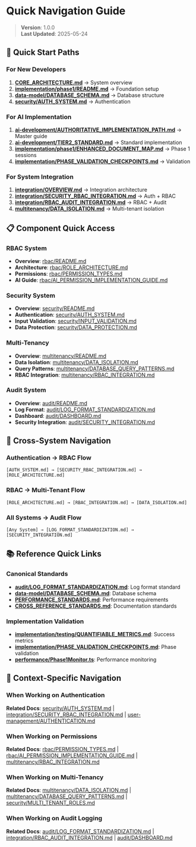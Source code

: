 
# Quick Navigation Guide

> **Version**: 1.0.0  
> **Last Updated**: 2025-05-24

## 🚀 Quick Start Paths

### For New Developers
1. **[CORE_ARCHITECTURE.md](CORE_ARCHITECTURE.md)** → System overview
2. **[implementation/phase1/README.md](implementation/phase1/README.md)** → Foundation setup
3. **[data-model/DATABASE_SCHEMA.md](data-model/DATABASE_SCHEMA.md)** → Database structure
4. **[security/AUTH_SYSTEM.md](security/AUTH_SYSTEM.md)** → Authentication

### For AI Implementation
1. **[ai-development/AUTHORITATIVE_IMPLEMENTATION_PATH.md](ai-development/AUTHORITATIVE_IMPLEMENTATION_PATH.md)** → Master guide
2. **[ai-development/TIER2_STANDARD.md](ai-development/TIER2_STANDARD.md)** → Standard implementation
3. **[implementation/phase1/ENHANCED_DOCUMENT_MAP.md](implementation/phase1/ENHANCED_DOCUMENT_MAP.md)** → Phase 1 sessions
4. **[implementation/PHASE_VALIDATION_CHECKPOINTS.md](implementation/PHASE_VALIDATION_CHECKPOINTS.md)** → Validation

### For System Integration
1. **[integration/OVERVIEW.md](integration/OVERVIEW.md)** → Integration architecture
2. **[integration/SECURITY_RBAC_INTEGRATION.md](integration/SECURITY_RBAC_INTEGRATION.md)** → Auth + RBAC
3. **[integration/RBAC_AUDIT_INTEGRATION.md](integration/RBAC_AUDIT_INTEGRATION.md)** → RBAC + Audit
4. **[multitenancy/DATA_ISOLATION.md](multitenancy/DATA_ISOLATION.md)** → Multi-tenant isolation

## 📋 Component Quick Access

### RBAC System
- **Overview**: [rbac/README.md](rbac/README.md)
- **Architecture**: [rbac/ROLE_ARCHITECTURE.md](rbac/ROLE_ARCHITECTURE.md)
- **Permissions**: [rbac/PERMISSION_TYPES.md](rbac/PERMISSION_TYPES.md)
- **AI Guide**: [rbac/AI_PERMISSION_IMPLEMENTATION_GUIDE.md](rbac/AI_PERMISSION_IMPLEMENTATION_GUIDE.md)

### Security System
- **Overview**: [security/README.md](security/README.md)
- **Authentication**: [security/AUTH_SYSTEM.md](security/AUTH_SYSTEM.md)
- **Input Validation**: [security/INPUT_VALIDATION.md](security/INPUT_VALIDATION.md)
- **Data Protection**: [security/DATA_PROTECTION.md](security/DATA_PROTECTION.md)

### Multi-Tenancy
- **Overview**: [multitenancy/README.md](multitenancy/README.md)
- **Data Isolation**: [multitenancy/DATA_ISOLATION.md](multitenancy/DATA_ISOLATION.md)
- **Query Patterns**: [multitenancy/DATABASE_QUERY_PATTERNS.md](multitenancy/DATABASE_QUERY_PATTERNS.md)
- **RBAC Integration**: [multitenancy/RBAC_INTEGRATION.md](multitenancy/RBAC_INTEGRATION.md)

### Audit System
- **Overview**: [audit/README.md](audit/README.md)
- **Log Format**: [audit/LOG_FORMAT_STANDARDIZATION.md](audit/LOG_FORMAT_STANDARDIZATION.md)
- **Dashboard**: [audit/DASHBOARD.md](audit/DASHBOARD.md)
- **Security Integration**: [audit/SECURITY_INTEGRATION.md](audit/SECURITY_INTEGRATION.md)

## 🔗 Cross-System Navigation

### Authentication → RBAC Flow
```
[AUTH_SYSTEM.md] → [SECURITY_RBAC_INTEGRATION.md] → [ROLE_ARCHITECTURE.md]
```

### RBAC → Multi-Tenant Flow
```
[ROLE_ARCHITECTURE.md] → [RBAC_INTEGRATION.md] → [DATA_ISOLATION.md]
```

### All Systems → Audit Flow
```
[Any System] → [LOG_FORMAT_STANDARDIZATION.md] → [SECURITY_INTEGRATION.md]
```

## 📚 Reference Quick Links

### Canonical Standards
- **[audit/LOG_FORMAT_STANDARDIZATION.md](audit/LOG_FORMAT_STANDARDIZATION.md)**: Log format standard
- **[data-model/DATABASE_SCHEMA.md](data-model/DATABASE_SCHEMA.md)**: Database schema
- **[PERFORMANCE_STANDARDS.md](PERFORMANCE_STANDARDS.md)**: Performance requirements
- **[CROSS_REFERENCE_STANDARDS.md](CROSS_REFERENCE_STANDARDS.md)**: Documentation standards

### Implementation Validation
- **[implementation/testing/QUANTIFIABLE_METRICS.md](implementation/testing/QUANTIFIABLE_METRICS.md)**: Success metrics
- **[implementation/PHASE_VALIDATION_CHECKPOINTS.md](implementation/PHASE_VALIDATION_CHECKPOINTS.md)**: Phase validation
- **[performance/Phase1Monitor.ts](../services/performance/Phase1Monitor.ts)**: Performance monitoring

## 🎯 Context-Specific Navigation

### When Working on Authentication
**Related Docs**: [security/AUTH_SYSTEM.md](security/AUTH_SYSTEM.md) | [integration/SECURITY_RBAC_INTEGRATION.md](integration/SECURITY_RBAC_INTEGRATION.md) | [user-management/AUTHENTICATION.md](user-management/AUTHENTICATION.md)

### When Working on Permissions  
**Related Docs**: [rbac/PERMISSION_TYPES.md](rbac/PERMISSION_TYPES.md) | [rbac/AI_PERMISSION_IMPLEMENTATION_GUIDE.md](rbac/AI_PERMISSION_IMPLEMENTATION_GUIDE.md) | [multitenancy/RBAC_INTEGRATION.md](multitenancy/RBAC_INTEGRATION.md)

### When Working on Multi-Tenancy
**Related Docs**: [multitenancy/DATA_ISOLATION.md](multitenancy/DATA_ISOLATION.md) | [multitenancy/DATABASE_QUERY_PATTERNS.md](multitenancy/DATABASE_QUERY_PATTERNS.md) | [security/MULTI_TENANT_ROLES.md](security/MULTI_TENANT_ROLES.md)

### When Working on Audit Logging
**Related Docs**: [audit/LOG_FORMAT_STANDARDIZATION.md](audit/LOG_FORMAT_STANDARDIZATION.md) | [integration/RBAC_AUDIT_INTEGRATION.md](integration/RBAC_AUDIT_INTEGRATION.md) | [audit/DASHBOARD.md](audit/DASHBOARD.md)
